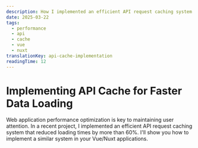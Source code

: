 ```yaml
---
description: How I implemented an efficient API request caching system that reduced loading times by more than 60% in Vue/Nuxt applications.
date: 2025-03-22
tags:
  - performance
  - api
  - cache
  - vue
  - nuxt
translationKey: api-cache-implementation
readingTime: 12
---
```


# Implementing API Cache for Faster Data Loading

Web application performance optimization is key to maintaining user attention. In a recent project, I implemented an efficient API request caching system that reduced loading times by more than 60%. I'll show you how to implement a similar system in your Vue/Nuxt applications.
